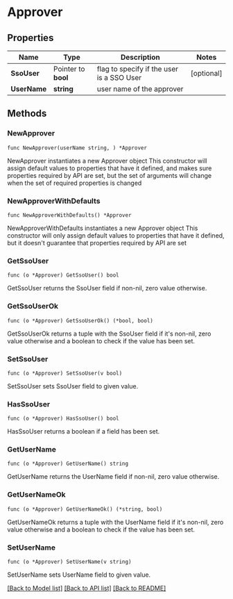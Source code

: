 # Approver

## Properties

Name | Type | Description | Notes
------------ | ------------- | ------------- | -------------
**SsoUser** | Pointer to **bool** | flag to specify if the user is a SSO User | [optional] 
**UserName** | **string** | user name of the approver | 

## Methods

### NewApprover

`func NewApprover(userName string, ) *Approver`

NewApprover instantiates a new Approver object
This constructor will assign default values to properties that have it defined,
and makes sure properties required by API are set, but the set of arguments
will change when the set of required properties is changed

### NewApproverWithDefaults

`func NewApproverWithDefaults() *Approver`

NewApproverWithDefaults instantiates a new Approver object
This constructor will only assign default values to properties that have it defined,
but it doesn't guarantee that properties required by API are set

### GetSsoUser

`func (o *Approver) GetSsoUser() bool`

GetSsoUser returns the SsoUser field if non-nil, zero value otherwise.

### GetSsoUserOk

`func (o *Approver) GetSsoUserOk() (*bool, bool)`

GetSsoUserOk returns a tuple with the SsoUser field if it's non-nil, zero value otherwise
and a boolean to check if the value has been set.

### SetSsoUser

`func (o *Approver) SetSsoUser(v bool)`

SetSsoUser sets SsoUser field to given value.

### HasSsoUser

`func (o *Approver) HasSsoUser() bool`

HasSsoUser returns a boolean if a field has been set.

### GetUserName

`func (o *Approver) GetUserName() string`

GetUserName returns the UserName field if non-nil, zero value otherwise.

### GetUserNameOk

`func (o *Approver) GetUserNameOk() (*string, bool)`

GetUserNameOk returns a tuple with the UserName field if it's non-nil, zero value otherwise
and a boolean to check if the value has been set.

### SetUserName

`func (o *Approver) SetUserName(v string)`

SetUserName sets UserName field to given value.



[[Back to Model list]](../README.md#documentation-for-models) [[Back to API list]](../README.md#documentation-for-api-endpoints) [[Back to README]](../README.md)


